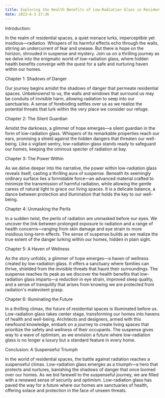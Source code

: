 ```yaml
---
title: Exploring the Health Benefits of Low-Radiation Glass in Residential Spaces
date: 2023-6-3 17:36
---
```

Introduction:

In the realm of residential spaces, a quiet menace lurks, imperceptible yet insidious—radiation. Whispers of its harmful effects echo through the walls, stirring an undercurrent of fear and unease. But there is hope on the horizon, shrouded in suspense and mystery. Join us on a thrilling journey as we delve into the enigmatic world of low-radiation glass, where hidden health benefits converge with the quest for a safe and nurturing haven within our homes.

Chapter 1: Shadows of Danger

Our journey begins amidst the shadows of danger that permeate residential spaces. Unbeknownst to us, the walls and windows that surround us may be conduits of invisible harm, allowing radiation to seep into our sanctuaries. A sense of foreboding settles over us as we realize the potential threats that lurk within the very place we consider our refuge.

Chapter 2: The Silent Guardian

Amidst the darkness, a glimmer of hope emerges—a silent guardian in the form of low-radiation glass. Whispers of its remarkable properties reach our ears, promising a shield against the hidden dangers that threaten our well-being. Like a vigilant sentry, low-radiation glass stands ready to safeguard our homes, keeping the ominous specter of radiation at bay.

Chapter 3: The Power Within

As we delve deeper into the narrative, the power within low-radiation glass reveals itself, casting a thrilling aura of suspense. Beneath its seemingly ordinary surface lies a formidable force—an advanced material crafted to minimize the transmission of harmful radiation, while allowing the gentle caress of natural light to grace our living spaces. It is a delicate balance, a dance between protection and illumination that holds the key to our well-being.

Chapter 4: Unmasking the Perils

In a sudden twist, the perils of radiation are unmasked before our eyes. We uncover the link between prolonged exposure to radiation and a range of health concerns—ranging from skin damage and eye strain to more insidious long-term effects. The sense of suspense builds as we realize the true extent of the danger lurking within our homes, hidden in plain sight.

Chapter 5: A Haven of Wellness

As the story unfolds, a glimmer of hope emerges—a haven of wellness created by low-radiation glass. It offers a sanctuary where families can thrive, shielded from the invisible threats that haunt their surroundings. The suspense reaches its peak as we discover the health benefits that low-radiation glass imparts—a reduction in eye strain, improved sleep quality, and a sense of tranquility that arises from knowing we are protected from radiation's malevolent grasp.

Chapter 6: Illuminating the Future

In a thrilling climax, the future of residential spaces is illuminated before us. Low-radiation glass takes center stage, transforming our homes into havens of health and well-being. Architects and designers, armed with this newfound knowledge, embark on a journey to create living spaces that prioritize the safety and wellness of their occupants. The suspense gives way to a wave of optimism, as we envision a future where low-radiation glass is no longer a luxury but a standard feature in every home.

Conclusion: A Suspenseful Triumph

In the world of residential spaces, the battle against radiation reaches a suspenseful climax. Low-radiation glass emerges as a triumph—a hero that protects and nurtures, banishing the shadows of danger that once loomed over our homes. As we bid farewell to the suspenseful journey, we are filled with a renewed sense of security and optimism. Low-radiation glass has paved the way for a future where our homes are sanctuaries of health, offering solace and protection in the face of unseen threats.